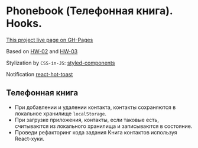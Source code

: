 # Phonebook (Телефонная книга). Hooks.

[This project live page on GH-Pages](https://falconoff.github.io/goit-react-hw-04-hooks-phonebook/)

Based on
[HW-02](https://github.com/goitacademy/react-homework/tree/master/homework-02/phonebook)
and
[HW-03](https://github.com/goitacademy/react-homework/tree/master/homework-03/phonebook)

Stylization by `CSS-in-JS`:
[styled-components](https://styled-components.com/docs/basics#coming-from-css)

Notification [react-hot-toast](https://react-hot-toast.com/)

## Телефонная книга

- При добавлении и удалении контакта, контакты сохраняются в локальное хранилище
  `localStorage`.
- При загрузке приложения, контакты, если таковые есть, считываются из
  локального хранилища и записываются в состояние.
- Проведи рефакторинг кода задания Книга контактов используя React-хуки.
